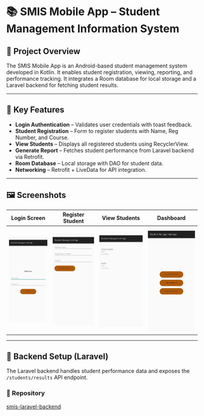 # 📚 SMIS Mobile App – Student Management Information System

## 🧭 Project Overview
The SMIS Mobile App is an Android-based student management system developed in Kotlin. It enables student registration, viewing, reporting, and performance tracking. It integrates a Room database for local storage and a Laravel backend for fetching student results.

---

## 🎯 Key Features
-   **Login Authentication** – Validates user credentials with toast feedback.
-  **Student Registration** – Form to register students with Name, Reg Number, and Course.
-  **View Students** – Displays all registered students using RecyclerView.
-  **Generate Report** – Fetches student performance from Laravel backend via Retrofit.
-  **Room Database** – Local storage with DAO for student data.
-  **Networking** – Retrofit + LiveData for API integration.

---

## 🖼️ Screenshots


| Login Screen | Register Student | View Students | Dashboard |
|--------------|------------------|----------------|-----------|
| ![login](screenshots/login.jpg) | ![register](screenshots/register.jpg) | ![list](screenshots/view_student.jpg) | ![dashboard](screenshots/dashboard.jpg) |

---

## 🧪 Backend Setup (Laravel)

The Laravel backend handles student performance data and exposes the `/students/results` API endpoint.

### 🔗 Repository
[smis-laravel-backend](https://github.com/yourusername/smis-laravel-backend)


